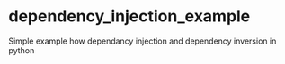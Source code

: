 # dependency_injection_example
Simple example how dependancy injection and dependency inversion in python
